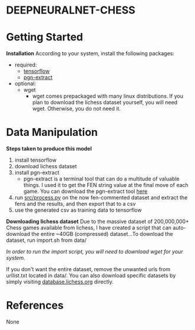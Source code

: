 # DEEPNEURALNET-CHESS

# Getting Started 
**Installation**
According to your system, install the following packages:
  - required:
    - [tensorflow](https://www.tensorflow.org/install/)
    - [pgn-extract](https://www.cs.kent.ac.uk/people/staff/djb/pgn-extract/)
  - optional:
    - wget
       - wget comes prepackaged with many linux distributions. If you plan to download the lichess dataset yourself, you will need wget. Otherwise, you do not need it.

# Data Manipulation
**Steps taken to produce this model**
1. install tensorflow
2. download lichess dataset 
3. install pgn-extract
    - pgn-extract is a terminal tool that can do a multitude of valuable things. I used it to get the FEN string value at the final move of each game. You can download the pgn-extract tool [here](https://www.cs.kent.ac.uk/people/staff/djb/pgn-extract/)
4. run [src/process.py](https://github.com/marshalhayes/deepneuralnet-chess/blob/master/src/process.py) on the now fen-commented dataset and extract the fens and the results, and then export that to a csv
5. use the generated csv as training data to tensorflow

**Downloading lichess dataset**
Due to the massive dataset of 200,000,000+ Chess games available from lichess, I have created a script that can auto-download the entire ~40GB (compressed) dataset...To download the dataset, run import.sh from data/

*In order to run the import script, you will need to download wget for your system.*

If you don't want the entire dataset, remove the unwanted urls from urllist.txt located in data/. You can also download specific datasets by simply visiting [database.lichess.org](https://database.lichess.org/) directly.

# References
None
